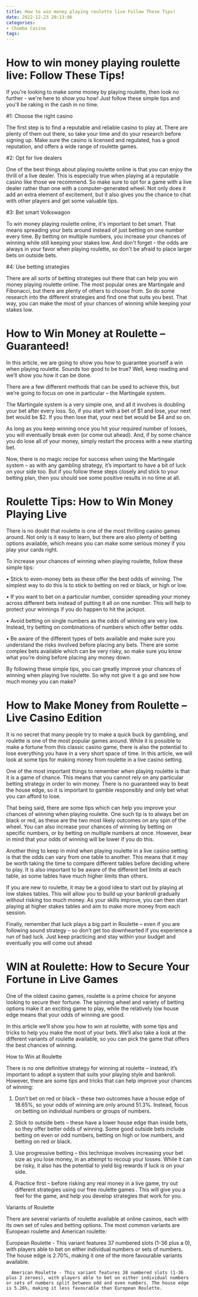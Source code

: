 ```yaml
---
title: How to win money playing roulette live Follow These Tips!
date: 2022-12-23 20:13:06
categories:
- Chumba Casino
tags:
---
```



#  How to win money playing roulette live: Follow These Tips!

If you're looking to make some money by playing roulette, then look no further - we're here to show you how! Just follow these simple tips and you'll be raking in the cash in no time.

#1: Choose the right casino

The first step is to find a reputable and reliable casino to play at. There are plenty of them out there, so take your time and do your research before signing up. Make sure the casino is licensed and regulated, has a good reputation, and offers a wide range of roulette games.

#2: Opt for live dealers

One of the best things about playing roulette online is that you can enjoy the thrill of a live dealer. This is especially true when playing at a reputable casino like those we recommend. So make sure to opt for a game with a live dealer rather than one with a computer-generated wheel. Not only does it add an extra element of excitement, but it also gives you the chance to chat with other players and get some valuable tips.

#3: Bet smart
 Volkswagon


To win money playing roulette online, it's important to bet smart. That means spreading your bets around instead of just betting on one number every time. By betting on multiple numbers, you increase your chances of winning while still keeping your stakes low. And don't forget - the odds are always in your favor when playing roulette, so don't be afraid to place larger bets on outside bets.

#4: Use betting strategies

There are all sorts of betting strategies out there that can help you win money playing roulette online. The most popular ones are Martingale and Fibonacci, but there are plenty of others to choose from. So do some research into the different strategies and find one that suits you best. That way, you can make the most of your chances of winning while keeping your stakes low.

#  How to Win Money at Roulette – Guaranteed!

In this article, we are going to show you how to guarantee yourself a win when playing roulette. Sounds too good to be true? Well, keep reading and we’ll show you how it can be done.

There are a few different methods that can be used to achieve this, but we’re going to focus on one in particular – the Martingale system.

The Martingale system is a very simple one, and all it involves is doubling your bet after every loss. So, if you start with a bet of $1 and lose, your next bet would be $2. If you then lose that, your next bet would be $4 and so on.

As long as you keep winning once you hit your required number of losses, you will eventually break even (or come out ahead). And, if by some chance you do lose all of your money, simply restart the process with a new starting bet.

Now, there is no magic recipe for success when using the Martingale system – as with any gambling strategy, it’s important to have a bit of luck on your side too. But if you follow these steps closely and stick to your betting plan, then you should see some positive results in no time at all.

#  Roulette Tips: How to Win Money Playing Live

There is no doubt that roulette is one of the most thrilling casino games around. Not only is it easy to learn, but there are also plenty of betting options available, which means you can make some serious money if you play your cards right.

To increase your chances of winning when playing roulette, follow these simple tips:

• Stick to even-money bets as these offer the best odds of winning. The simplest way to do this is to stick to betting on red or black, or high or low.

• If you want to bet on a particular number, consider spreading your money across different bets instead of putting it all on one number. This will help to protect your winnings if you do happen to hit the jackpot.

• Avoid betting on single numbers as the odds of winning are very low. Instead, try betting on combinations of numbers which offer better odds.

• Be aware of the different types of bets available and make sure you understand the risks involved before placing any bets. There are some complex bets available which can be very risky, so make sure you know what you’re doing before placing any money down.

By following these simple tips, you can greatly improve your chances of winning when playing live roulette. So why not give it a go and see how much money you can make?

#  How to Make Money from Roulette – Live Casino Edition

It is no secret that many people try to make a quick buck by gambling, and roulette is one of the most popular games around. While it is possible to make a fortune from this classic casino game, there is also the potential to lose everything you have in a very short space of time. In this article, we will look at some tips for making money from roulette in a live casino setting.

One of the most important things to remember when playing roulette is that it is a game of chance. This means that you cannot rely on any particular betting strategy in order to win money. There is no guaranteed way to beat the house edge, so it is important to gamble responsibly and only bet what you can afford to lose.

That being said, there are some tips which can help you improve your chances of winning when playing roulette. One such tip is to always bet on black or red, as these are the two most likely outcomes on any spin of the wheel. You can also increase your chances of winning by betting on specific numbers, or by betting on multiple numbers at once. However, bear in mind that your odds of winning will be lower if you do this.

Another thing to keep in mind when playing roulette in a live casino setting is that the odds can vary from one table to another. This means that it may be worth taking the time to compare different tables before deciding where to play. It is also important to be aware of the different bet limits at each table, as some tables have much higher limits than others.

If you are new to roulette, it may be a good idea to start out by playing at low stakes tables. This will allow you to build up your bankroll gradually without risking too much money. As your skills improve, you can then start playing at higher stakes tables and aim to make more money from each session.

Finally, remember that luck plays a big part in Roulette – even if you are following sound strategy – so don’t get too downhearted if you experience a run of bad luck. Just keep practicing and stay within your budget and eventually you will come out ahead

#  WIN at Roulette: How to Secure Your Fortune in Live Games

One of the oldest casino games, roulette is a prime choice for anyone looking to secure their fortune. The spinning wheel and variety of betting options make it an exciting game to play, while the relatively low house edge means that your odds of winning are good.

In this article we’ll show you how to win at roulette, with some tips and tricks to help you make the most of your bets. We’ll also take a look at the different variants of roulette available, so you can pick the game that offers the best chances of winning.

How to Win at Roulette

There is no one definitive strategy for winning at roulette – instead, it’s important to adopt a system that suits your playing style and bankroll. However, there are some tips and tricks that can help improve your chances of winning:

1) Don’t bet on red or black – these two outcomes have a house edge of 18.65%, so your odds of winning are only around 51.3%. Instead, focus on betting on individual numbers or groups of numbers.

2) Stick to outside bets – these have a lower house edge than inside bets, so they offer better odds of winning. Some good outside bets include betting on even or odd numbers, betting on high or low numbers, and betting on red or black.

3) Use progressive betting – this technique involves increasing your bet size as you lose money, in an attempt to recoup your losses. While it can be risky, it also has the potential to yield big rewards if luck is on your side.

4) Practice first – before risking any real money in a live game, try out different strategies using our free roulette games . This will give you a feel for the game, and help you develop strategies that work for you.

Variants of Roulette

There are several variants of roulette available at online casinos, each with its own set of rules and betting options. The most common variants are European roulette and American roulette:


European Roulette - This variant features 37 numbered slots (1-36 plus a 0), with players able to bet on either individual numbers or sets of numbers. The house edge is 2.70%, making it one of the more favourable variants available.





	  American Roulette - This variant features 38 numbered slots (1-36 plus 2 zeroes), with players able to bet on either individual numbers or sets of numbers split between odd and even numbers. The house edge is 5.26%, making it less favourable than European Roulette.